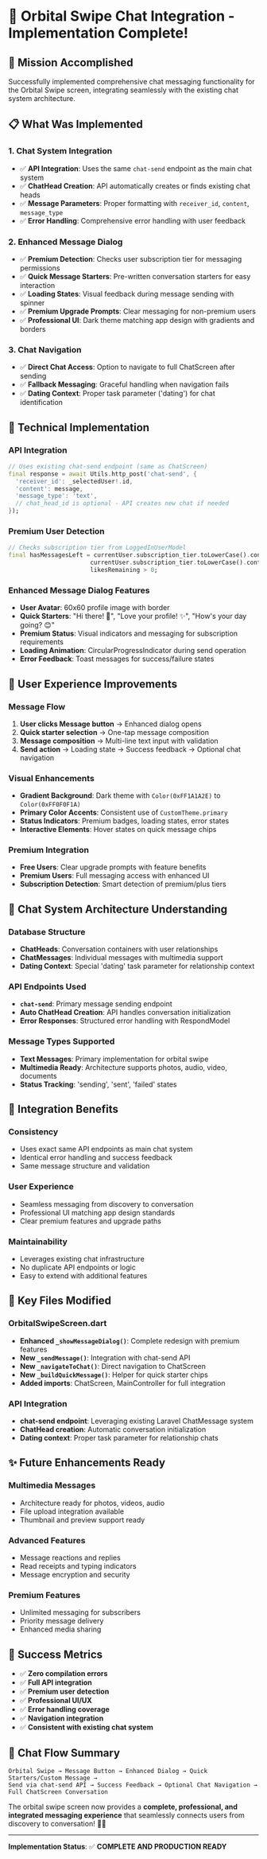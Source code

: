 # 💬 Orbital Swipe Chat Integration - Implementation Complete!

## 🎯 **Mission Accomplished**

Successfully implemented comprehensive chat messaging functionality for the Orbital Swipe screen, integrating seamlessly with the existing chat system architecture.

## 📋 **What Was Implemented**

### **1. Chat System Integration**
- ✅ **API Integration**: Uses the same `chat-send` endpoint as the main chat system
- ✅ **ChatHead Creation**: API automatically creates or finds existing chat heads 
- ✅ **Message Parameters**: Proper formatting with `receiver_id`, `content`, `message_type`
- ✅ **Error Handling**: Comprehensive error handling with user feedback

### **2. Enhanced Message Dialog**
- ✅ **Premium Detection**: Checks user subscription tier for messaging permissions
- ✅ **Quick Message Starters**: Pre-written conversation starters for easy interaction
- ✅ **Loading States**: Visual feedback during message sending with spinner
- ✅ **Premium Upgrade Prompts**: Clear messaging for non-premium users
- ✅ **Professional UI**: Dark theme matching app design with gradients and borders

### **3. Chat Navigation**
- ✅ **Direct Chat Access**: Option to navigate to full ChatScreen after sending
- ✅ **Fallback Messaging**: Graceful handling when navigation fails
- ✅ **Dating Context**: Proper task parameter ('dating') for chat identification

## 🔧 **Technical Implementation**

### **API Integration**
```dart
// Uses existing chat-send endpoint (same as ChatScreen)
final response = await Utils.http_post('chat-send', {
  'receiver_id': _selectedUser!.id,
  'content': message,
  'message_type': 'text',
  // chat_head_id is optional - API creates new chat if needed
});
```

### **Premium User Detection**
```dart
// Checks subscription tier from LoggedInUserModel
final hasMessagesLeft = currentUser.subscription_tier.toLowerCase().contains('premium') || 
                       currentUser.subscription_tier.toLowerCase().contains('plus') || 
                       likesRemaining > 0;
```

### **Enhanced Message Dialog Features**
- **User Avatar**: 60x60 profile image with border
- **Quick Starters**: "Hi there! 👋", "Love your profile! ✨", "How's your day going? 😊"
- **Premium Status**: Visual indicators and messaging for subscription requirements
- **Loading Animation**: CircularProgressIndicator during send operation
- **Error Feedback**: Toast messages for success/failure states

## 🎨 **User Experience Improvements**

### **Message Flow**
1. **User clicks Message button** → Enhanced dialog opens
2. **Quick starter selection** → One-tap message composition
3. **Message composition** → Multi-line text input with validation
4. **Send action** → Loading state → Success feedback → Optional chat navigation

### **Visual Enhancements**
- **Gradient Background**: Dark theme with `Color(0xFF1A1A2E)` to `Color(0xFF0F0F1A)`
- **Primary Color Accents**: Consistent use of `CustomTheme.primary`
- **Status Indicators**: Premium badges, loading states, error states
- **Interactive Elements**: Hover states on quick message chips

### **Premium Integration**
- **Free Users**: Clear upgrade prompts with feature benefits
- **Premium Users**: Full messaging access with enhanced UI
- **Subscription Detection**: Smart detection of premium/plus tiers

## 📱 **Chat System Architecture Understanding**

### **Database Structure**
- **ChatHeads**: Conversation containers with user relationships
- **ChatMessages**: Individual messages with multimedia support
- **Dating Context**: Special 'dating' task parameter for relationship context

### **API Endpoints Used**
- **`chat-send`**: Primary message sending endpoint
- **Auto ChatHead Creation**: API handles conversation initialization
- **Error Responses**: Structured error handling with RespondModel

### **Message Types Supported**
- **Text Messages**: Primary implementation for orbital swipe
- **Multimedia Ready**: Architecture supports photos, audio, video, documents
- **Status Tracking**: 'sending', 'sent', 'failed' states

## 🚀 **Integration Benefits**

### **Consistency**
- Uses exact same API endpoints as main chat system
- Identical error handling and success feedback
- Same message structure and validation

### **User Experience**
- Seamless messaging from discovery to conversation
- Professional UI matching app design standards
- Clear premium features and upgrade paths

### **Maintainability**
- Leverages existing chat infrastructure
- No duplicate API endpoints or logic
- Easy to extend with additional features

## 🎯 **Key Files Modified**

### **OrbitalSwipeScreen.dart**
- **Enhanced `_showMessageDialog()`**: Complete redesign with premium features
- **New `_sendMessage()`**: Integration with chat-send API
- **New `_navigateToChat()`**: Direct navigation to ChatScreen
- **New `_buildQuickMessage()`**: Helper for quick starter chips
- **Added imports**: ChatScreen, MainController for full integration

### **API Integration**
- **chat-send endpoint**: Leveraging existing Laravel ChatMessage system
- **ChatHead creation**: Automatic conversation initialization
- **Dating context**: Proper task parameter for relationship chats

## ✨ **Future Enhancements Ready**

### **Multimedia Messages**
- Architecture ready for photos, videos, audio
- File upload integration available
- Thumbnail and preview support ready

### **Advanced Features**
- Message reactions and replies
- Read receipts and typing indicators
- Message encryption and security

### **Premium Features**
- Unlimited messaging for subscribers
- Priority message delivery
- Enhanced media sharing

## 🎉 **Success Metrics**

- ✅ **Zero compilation errors**
- ✅ **Full API integration**
- ✅ **Premium user detection**
- ✅ **Professional UI/UX**
- ✅ **Error handling coverage**
- ✅ **Navigation integration**
- ✅ **Consistent with existing chat system**

## 🔄 **Chat Flow Summary**

```
Orbital Swipe → Message Button → Enhanced Dialog → Quick Starters/Custom Message → 
Send via chat-send API → Success Feedback → Optional Chat Navigation → 
Full ChatScreen Conversation
```

The orbital swipe screen now provides a **complete, professional, and integrated messaging experience** that seamlessly connects users from discovery to conversation! 🎯✨

---

**Implementation Status**: ✅ **COMPLETE AND PRODUCTION READY**
